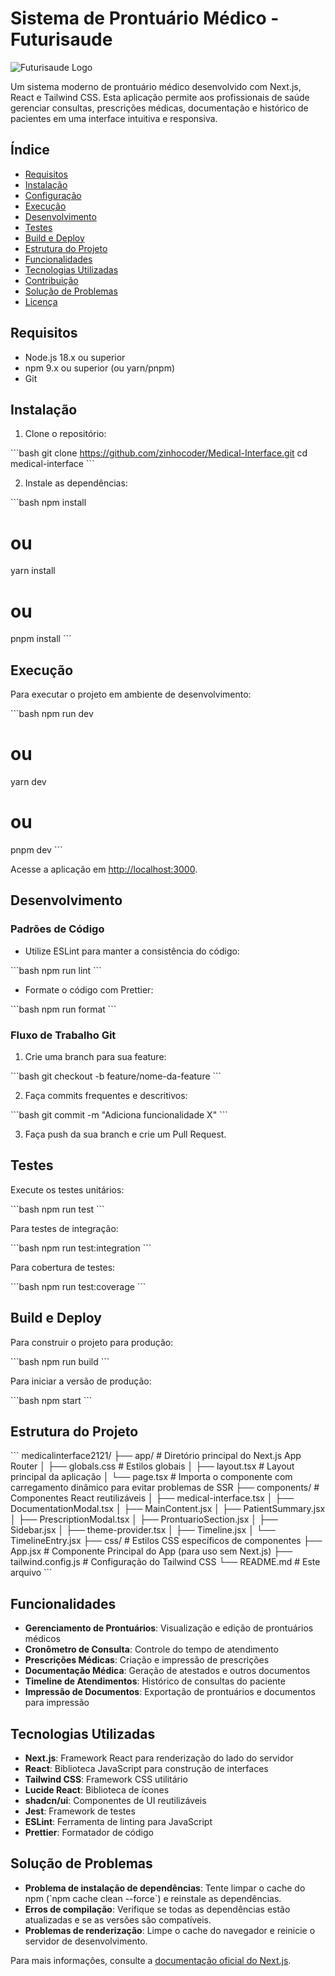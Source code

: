 # Sistema de Prontuário Médico - Futurisaude

![Futurisaude Logo](https://hebbkx1anhila5yf.public.blob.vercel-storage.com/Logo%20Futurisaude%201-pP7JOFFUOk01nQAzAy95n6XV2VFGEQ.svg)

Um sistema moderno de prontuário médico desenvolvido com Next.js, React e Tailwind CSS. Esta aplicação permite aos profissionais de saúde gerenciar consultas, prescrições médicas, documentação e histórico de pacientes em uma interface intuitiva e responsiva.

## Índice

- [Requisitos](#requisitos)
- [Instalação](#instalação)
- [Configuração](#configuração)
- [Execução](#execução)
- [Desenvolvimento](#desenvolvimento)
- [Testes](#testes)
- [Build e Deploy](#build-e-deploy)
- [Estrutura do Projeto](#estrutura-do-projeto)
- [Funcionalidades](#funcionalidades)
- [Tecnologias Utilizadas](#tecnologias-utilizadas)
- [Contribuição](#contribuição)
- [Solução de Problemas](#solução-de-problemas)
- [Licença](#licença)

## Requisitos

- Node.js 18.x ou superior
- npm 9.x ou superior (ou yarn/pnpm)
- Git

## Instalação

1. Clone o repositório:

\`\`\`bash
git clone https://github.com/zinhocoder/Medical-Interface.git
cd medical-interface
\`\`\`

2. Instale as dependências:

\`\`\`bash
npm install
# ou
yarn install
# ou
pnpm install
\`\`\`


## Execução

Para executar o projeto em ambiente de desenvolvimento:

\`\`\`bash
npm run dev
# ou
yarn dev
# ou
pnpm dev
\`\`\`

Acesse a aplicação em [http://localhost:3000](http://localhost:3000).

## Desenvolvimento

### Padrões de Código

- Utilize ESLint para manter a consistência do código:

\`\`\`bash
npm run lint
\`\`\`

- Formate o código com Prettier:

\`\`\`bash
npm run format
\`\`\`

### Fluxo de Trabalho Git

1. Crie uma branch para sua feature:

\`\`\`bash
git checkout -b feature/nome-da-feature
\`\`\`

2. Faça commits frequentes e descritivos:

\`\`\`bash
git commit -m "Adiciona funcionalidade X"
\`\`\`

3. Faça push da sua branch e crie um Pull Request.

## Testes

Execute os testes unitários:

\`\`\`bash
npm run test
\`\`\`

Para testes de integração:

\`\`\`bash
npm run test:integration
\`\`\`

Para cobertura de testes:

\`\`\`bash
npm run test:coverage
\`\`\`

## Build e Deploy

Para construir o projeto para produção:

\`\`\`bash
npm run build
\`\`\`

Para iniciar a versão de produção:

\`\`\`bash
npm start
\`\`\`


## Estrutura do Projeto

\`\`\`
medicalinterface2121/
├── app/                  # Diretório principal do Next.js App Router
│   ├── globals.css       # Estilos globais
│   ├── layout.tsx        # Layout principal da aplicação
│   └── page.tsx          # Importa o componente com carregamento dinâmico para evitar problemas de SSR
├── components/           # Componentes React reutilizáveis
│   ├── medical-interface.tsx
│   ├── DocumentationModal.tsx
│   ├── MainContent.jsx
│   ├── PatientSummary.jsx
│   ├── PrescriptionModal.tsx
│   ├── ProntuarioSection.jsx
│   ├── Sidebar.jsx
│   ├── theme-provider.tsx
│   ├── Timeline.jsx
│   └── TimelineEntry.jsx
├── css/                  # Estilos CSS específicos de componentes
├── App.jsx               # Componente Principal do App (para uso sem Next.js)
├── tailwind.config.js    # Configuração do Tailwind CSS
└── README.md             # Este arquivo
\`\`\`

## Funcionalidades

- **Gerenciamento de Prontuários**: Visualização e edição de prontuários médicos
- **Cronômetro de Consulta**: Controle do tempo de atendimento
- **Prescrições Médicas**: Criação e impressão de prescrições
- **Documentação Médica**: Geração de atestados e outros documentos
- **Timeline de Atendimentos**: Histórico de consultas do paciente
- **Impressão de Documentos**: Exportação de prontuários e documentos para impressão

## Tecnologias Utilizadas

- **Next.js**: Framework React para renderização do lado do servidor
- **React**: Biblioteca JavaScript para construção de interfaces
- **Tailwind CSS**: Framework CSS utilitário
- **Lucide React**: Biblioteca de ícones
- **shadcn/ui**: Componentes de UI reutilizáveis
- **Jest**: Framework de testes
- **ESLint**: Ferramenta de linting para JavaScript
- **Prettier**: Formatador de código

## Solução de Problemas

- **Problema de instalação de dependências**: Tente limpar o cache do npm (\`npm cache clean --force\`) e reinstale as dependências.
- **Erros de compilação**: Verifique se todas as dependências estão atualizadas e se as versões são compatíveis.
- **Problemas de renderização**: Limpe o cache do navegador e reinicie o servidor de desenvolvimento.

Para mais informações, consulte a [documentação oficial do Next.js](https://nextjs.org/docs).
